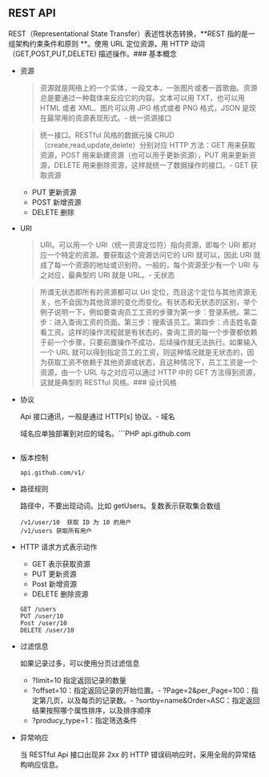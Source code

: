 ## REST API

REST（Representational State Transfer）表述性状态转换，**REST 指的是一组架构约束条件和原则 **。使用 URL 定位资源，用 HTTP 动词（GET,POST,PUT,DELETE) 描述操作。### 基本概念

- 资源

  > 资源就是网络上的一个实体，一段文本，一张图片或者一首歌曲。资源总是要通过一种载体来反应它的内容。文本可以用 TXT，也可以用 HTML 或者 XML、图片可以用 JPG 格式或者 PNG 格式，JSON 是现在最常用的资源表现形式。- 统一资源接口

  >  统一接口。RESTful 风格的数据元操 CRUD（create,read,update,delete）分别对应 HTTP 方法：GET 用来获取资源，POST 用来新建资源（也可以用于更新资源），PUT 用来更新资源，DELETE 用来删除资源，这样就统一了数据操作的接口。- GET 获取资源
  - PUT 更新资源
  - POST 新增资源
  - DELETE 删除

- URI

  > URI。可以用一个 URI（统一资源定位符）指向资源，即每个 URI 都对应一个特定的资源。要获取这个资源访问它的 URI 就可以，因此 URI 就成了每一个资源的地址或识别符。一般的，每个资源至少有一个 URI 与之对应，最典型的 URI 就是 URL。- 无状态

  > 所谓无状态即所有的资源都可以 Uri 定位，而且这个定位与其他资源无关，也不会因为其他资源的变化而变化。有状态和无状态的区别，举个例子说明一下，例如要查询员工工资的步骤为第一步：登录系统。第二步：进入查询工资的页面。第三步：搜索该员工。第四步：点击姓名查看工资。这样的操作流程就是有状态的，查询工资的每一个步骤都依赖于前一个步骤，只要前置操作不成功，后续操作就无法执行。如果输入一个 URL 就可以得到指定员工的工资，则这种情况就是无状态的，因为获取工资不依赖于其他资源或状态，且这种情况下，员工工资是一个资源，由一个 URL 与之对应可以通过 HTTP 中的 GET 方法得到资源，这就是典型的 RESTful 风格。### 设计风格

- 协议

  Api 接口通讯，一般是通过 HTTP[s] 协议。- 域名

  域名应单独部署到对应的域名。```PHP
  api.github.com
  ```

- 版本控制

  ```
  api.github.com/v1/
  ```

- 路径规则

  路径中，不要出现动词。比如 getUsers。复数表示获取集合数组

  ```
  /v1/user/10  获取 ID 为 10 的用户
  /v1/users 获取所有用户
  ```

- HTTP 请求方式表示动作

  - GET 表示获取资源
  - PUT 更新资源
  - Post 新增资源
  - DELETE 删除资源

  ```
  GET /users
  PUT /user/10
  Post /user/10
  DELETE /user/10
  ```

- 过滤信息

  如果记录过多，可以使用分页过滤信息

  - ?limit=10 指定返回记录的数量 
  - ?offset=10：指定返回记录的开始位置。- ?Page=2&per_Page=100：指定第几页，以及每页的记录数。- ?sortby=name&Order=ASC：指定返回结果按照哪个属性排序，以及排序顺序 
  - ?producy_type=1：指定筛选条件 

- 异常响应

  当 RESTful Api 接口出现非 2xx 的 HTTP 错误码响应时，采用全局的异常结构响应信息。